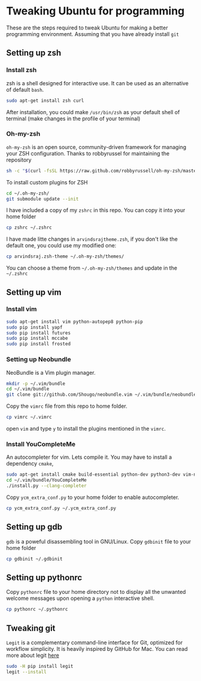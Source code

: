 # Tweaking Ubuntu for programming

These are the steps required to tweak Ubuntu for making a better programming environment. Assuming that you have already install `git`


## Setting up zsh
### Install zsh

zsh is a shell designed for interactive use. It can be used as an alternative of default `bash`. 
```bash
sudo apt-get install zsh curl
```
After installation, you could make `/usr/bin/zsh` as your default shell of terminal (make changes in the profile of your terminal)

### Oh-my-zsh

`oh-my-zsh` is an open source, community-driven framework for managing your ZSH configuration. Thanks to robbyrussel for maintaining the repository

```bash
sh -c "$(curl -fsSL https://raw.github.com/robbyrussell/oh-my-zsh/master/tools/install.sh)"
```
 To install custom plugins for ZSH
```bash
cd ~/.oh-my-zsh/ 
git submodule update --init
```
I have included a copy of my `zshrc` in this repo. You can copy it into your home folder
```zsh
cp zshrc ~/.zshrc
```
I have made litte changes in `arvindsrajtheme.zsh`, if you don't like the default one, you could use my modified one:
```zsh
cp arvindsraj.zsh-theme ~/.oh-my-zsh/themes/   
```
You can choose a theme from `~/.oh-my-zsh/themes` and update in the `~/.zshrc` 


## Setting up vim
### Install vim
```zsh
sudo apt-get install vim python-autopep8 python-pip
sudo pip install yapf
sudo pip install futures
sudo pip install mccabe
sudo pip install frosted
```

### Setting up Neobundle
NeoBundle is a Vim plugin manager.
```zsh
mkdir -p ~/.vim/bundle
cd ~/.vim/bundle
git clone git://github.com/Shougo/neobundle.vim ~/.vim/bundle/neobundle.vim
```
Copy the `vimrc` file from this repo to home folder.
```zsh
cp vimrc ~/.vimrc
```
open `vim` and type `y` to install the plugins mentioned in the `vimrc`.

### Install YouCompleteMe 
An autocompleter for vim. Lets compile it. You may have to install a dependency `cmake`,
```zsh
sudo apt-get install cmake build-essential python-dev python3-dev vim-nox
cd ~/.vim/bundle/YouCompleteMe
./install.py --clang-completer
```
Copy `ycm_extra_conf.py` to your home folder to enable autocompleter.
```zsh
cp ycm_extra_conf.py ~/.ycm_extra_conf.py
```
## Setting up gdb
`gdb` is a poweful disassembling tool in GNU/Linux. Copy `gdbinit` file to your home folder 
```zsh
cp gdbinit ~/.gdbinit
```
## Setting up pythonrc
Copy `pythonrc` file to your home directory not to display all the unwanted welcome messages
upon opening a `python` interactive shell. 
```zsh
cp pythonrc ~/.pythonrc 
```
## Tweaking git 
`Legit` is a complementary command-line interface for Git, optimized for workflow simplicity. It is heavily inspired by GitHub for Mac.
You can read more about legit [here](http://www.git-legit.org/)
```zsh
sudo -H pip install legit
legit --install
```
